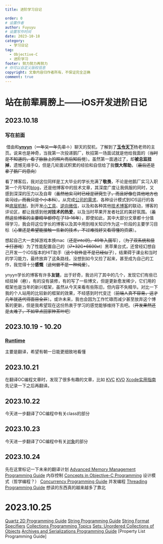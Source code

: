 ```yaml
---
title: 进阶学习日记

order: 0
# 设置作者
author: Fuyuyu
# 设置写作时间
date: 2023-10-18
category:
  - 学习日记
tag:
  - Objective-C
  - 进阶学习
footer: 努力努力再努力
# 你可以自定义版权信息
copyright: 文章内容归作者所有，不保证完全正确
comment: true
---
```


# 站在前辈肩膀上——iOS开发进阶日记

## 2023.10.18

### 写在前面

​	借由和[**ynyyn**](https://iyn.me)（~~一年又一年先辈！~~）聊天的契机，了解到了[**玉令天下**](https://yulingtianxia.com/)杨老师的主页。说来也是神奇，当我第一次投递鹅厂，秋招第一场面试就是他给我面的（~~当时是不知道的，看了脉脉上的照片而后知后觉~~）。虽然第一面通过了，却**被总监挂掉**，遗憾无缘手Q，但是几轮面试积累的经验和自信给了我**很大帮助**，（~~最后还是拿了鹅厂的意向~~）

​	看了博客后，我对这位同样是工大毕业的学长充满了**敬畏**，不论是他鹅厂实习入职第一个月写的[blog](https://yulingtianxia.com/blog/2015/11/13/Summary-of-the-first-month-in-the-internship-of-Tencent/)，还是他博客中的技术文章，其深度广度让我佩服的同时，又感到深深的压力以及自卑（~~虽然他实习时已经是研究生了，而且好像在其他地方也实习过，而我只是个小本科~~）。从完成[公司的需求](https://yulingtianxia.com/blog/2014/04/09/iosgua-gua-qia-de-shi-xian/)、各种设计模式到IOS运行的各种[底层机制](https://yulingtianxia.com/blog/2014/11/05/objective-c-runtime/)，到开发[小工具](https://yulingtianxia.com/blog/2016/11/28/pbxprojHelper/)、[逆向微信](https://yulingtianxia.com/blog/2017/03/06/How-to-hook-the-correct-method-in-reverse-engineering/)，以及和各种其他[技术博客](https://blog.sunnyxx.com/archives/page/3/)的联动，博客的评论区，都让我感到他**对技术的热爱**，以及当时苹果开发者社区的美好氛围。（~~虽然这些博客的主要精华都停在了13-16年~~），即使如此，其中大部分文章都十分值得学习，我会将这位学长的博客以及其中用到相关知识作为这一阶段的主要学习目标（~~心里还是希望能接触一些新的技术，不过难找好又看得懂的资源~~）。

​	想起自己大一卖掉游戏本换mac（~~还是intel的，49年入国军~~），（~~为了双系统和显卡打游戏~~）为了性能配置自己的（~~i7+32G+6600xt~~）黑苹果台式，还曾经幻想自己开发一个iOS版本的HIT助手（~~这个软件是不是已经似了~~），结果碍于课业和当时的学习能力，最终放弃了这条路线，没想到如今又捡了起来，甚至成为自己的工作，我觉得十分**感慨**（~~这何尝不是一种纯爱~~）。

​	ynyyn学长的博客有许多**友链**，出于好奇，我访问了其中的几个，发现它们有些已经挂掉（~~悲~~），有的没有装修，有的写了一些博文，但是更新愈发稀少，它们用的框架也是当年的新兴框架，虽然从今天来看有些陈旧，但内容不失精华。对比一下我的个人站用的比较新的框架的效果，不经感到时代变迁（~~前端人真不容易，这才几年就迭代得面目全非~~）。或许未来，我也会因为工作忙碌而减少甚至放弃这个博客的更新，但是我希望现在这份热衷于学习的感觉能够维持下去吧。（~~开发果然还是太难了，不如早点回家种茶叶吧~~）

## 2023.10.19 - 10.20

### [Runtime](Runtime.md)

主要是翻译，希望有朝一日能更细致地看懂

## 2023.10.21

在翻译OC编程文章时，发现了很多有趣的文章，比如
[KVC](https://developer.apple.com/library/archive/documentation/Cocoa/Conceptual/KeyValueCoding/index.html#//apple_ref/doc/uid/10000107-SW1)
[KVO](https://developer.apple.com/library/archive/documentation/Cocoa/Conceptual/KeyValueObserving/KeyValueObserving.html#//apple_ref/doc/uid/10000177i)
[Xcode实用指南](https://developer.apple.com/documentation/xcode#//apple_ref/doc/uid/TP40010215)
先记录一下之后再翻译。

## 2023.10.22

今天进一步翻译了OC编程中有关class的部分

## 2023.10.23

今天进一步翻译了OC编程中有关[对象](/tec/basic/programWithOC/文章（更新中）/workWithObject.md)的部分

## 2023.10.24
先在这里标记一下未来的翻译计划
[Advanced Memory Management Programming Guide](https://developer.apple.com/library/archive/documentation/Cocoa/Conceptual/MemoryMgmt/Articles/MemoryMgmt.html#//apple_ref/doc/uid/10000011i)
内存控制
[Concepts in Objective-C Programming](https://developer.apple.com/library/archive/documentation/General/Conceptual/CocoaEncyclopedia/Introspection/Introspection.html#//apple_ref/doc/uid/TP40010810-CH9-SW1)
设计模式（哲学编程？）
[Concurrency Programming Guide](https://developer.apple.com/library/archive/documentation/General/Conceptual/ConcurrencyProgrammingGuide/Introduction/Introduction.html#//apple_ref/doc/uid/TP40008091)
并发编程
[Threading Programming Guide](https://developer.apple.com/library/archive/documentation/Cocoa/Conceptual/Multithreading/Introduction/Introduction.html#//apple_ref/doc/uid/10000057i)
想读的东西真的越来越多了靠北

# 2023.10.25
[Quartz 2D Programming Guide](https://developer.apple.com/library/archive/documentation/GraphicsImaging/Conceptual/drawingwithquartz2d/Introduction/Introduction.html#//apple_ref/doc/uid/TP30001066)
[String Programming Guide](https://developer.apple.com/library/archive/documentation/Cocoa/Conceptual/Strings/introStrings.html#//apple_ref/doc/uid/10000035i)
[String Format Specifiers](https://developer.apple.com/library/archive/documentation/Cocoa/Conceptual/Strings/Articles/formatSpecifiers.html#//apple_ref/doc/uid/TP40004265)
[Collections Programming Topics](https://developer.apple.com/library/archive/documentation/Cocoa/Conceptual/Collections/Collections.html#//apple_ref/doc/uid/10000034i)
[Sets: Unordered Collections of Objects](https://developer.apple.com/library/archive/documentation/Cocoa/Conceptual/Collections/Articles/Sets.html#//apple_ref/doc/uid/20000136)
[Archives and Serializations Programming Guide](https://developer.apple.com/library/archive/documentation/Cocoa/Conceptual/Archiving/Archiving.html#//apple_ref/doc/uid/10000047i)
[Property List Programming Guide]